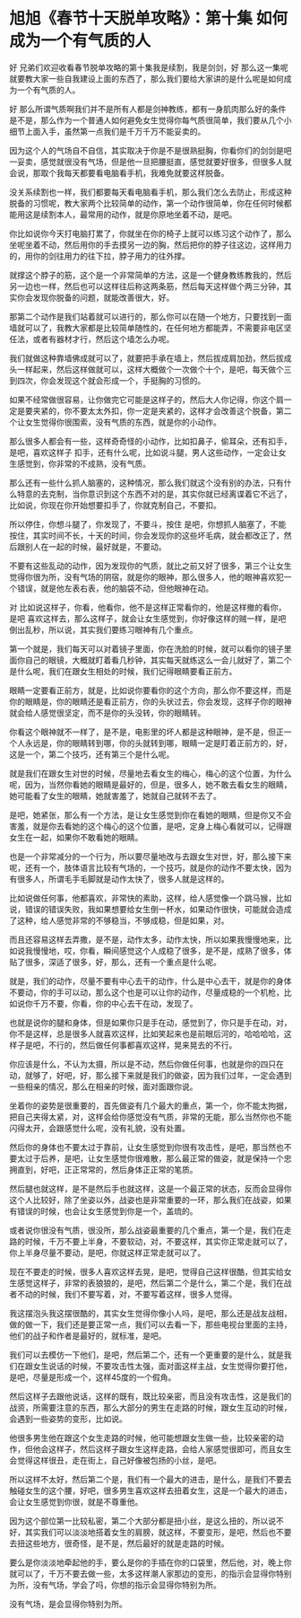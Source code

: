 # 旭旭《春节十天脱单攻略》：第十集 如何成为一个有气质的人

好 兄弟们欢迎收看春节脱单攻略的第十集我是续割，我是剑剑，好 那么这一集呢就要教大家一些自我建设上面的东西了，那么我们要给大家讲的是什么呢是如何成为一个有气质的人。

好 那么所谓气质啊我们并不是所有人都是剑神教练，都有一身肌肉那么好的条件是不是，那么作为一个普通人如何避免女生觉得你每气质很简单，我们要从几个小细节上面入手，虽然第一点我们是千万千万不能妥卖的。

因为这个人的气场自不自信，其实取决于你是不是很熟挺胸，你看你们的剑剑是吧一妥卖，感觉就很没有气场，但是他一旦把腰挺直，感觉就要好很多，但很多人就会说，那取个我每天都要看电脑看手机，我难免就要这样脱备。

没关系续割也一样，我们都要每天看电脑看手机，那么我们怎么去防止，形成这种脱备的习惯呢，教大家两个比较简单的动作，第一个动作很简单，你在任何时候都能用这是续割本人，最常用的动作，就是你原地坐着不动，是吧。

你比如说你今天打电脑打累了，你就坐在你的椅子上就可以练习这个动作了，那么坐呢坐着不动，然后用你的手去摸另一边的胸，然后把你的脖子往这边，这样用力的，用你的剑往用力的往下拉，脖子用力的往外撑。

就撑这个脖子的筋，这个是一个非常简单的方法，这是一个健身教练教我的，然后另一边也一样，然后也可以这样往后称这两条筋，然后每天这样做个两三分钟，其实你会发现你脱备的问题，就能改善很大，好。

那第二个动作是我们站着就可以进行的，那么你可以在随一个地方，只要找到一面墙就可以了，我教大家都是比较简单随性的，在任何地方都能弄，不需要非电区坚任法，或者有器材才行，然后这个墙怎么办呢。

我们就做这种靠墙佛成就可以了，就要把手承在墙上，然后拔成肩加劲，然后拔成头一样起来，然后这样做就可以，这样大概做个一次做个十个，是吧，每天做个三到四次，你会发现这个就会形成一个，手挺胸的习惯的。

如果不经常做很容易，让你做完它可能是这样子的，然后大人你记得，你这个肩一定是要夹紧的，你不要太太外扣，你一定是夹紧的，这样才会改善这个脱备，第二个让女生觉得你很围索，没有气质的东西，就是你的小动作。

那么很多人都会有一些，这样奇奇怪的小动作，比如扣鼻子，偷耳朵，还有扣手，是吧，喜欢这样子 扣手，还有什么呢，比如说斗腿，男人这些动作，一定会让女生感觉到，你非常的不成熟，没有气质。

那么还有一些什么抓人脑塞的，这种情况，那么我们就这个没有别的办法，只有什么特意的去克制，当你意识到这个东西不对的是，其实你就已经离谍着它不远了，比如说，你现在你开始想要扣手了，你就克制自己，不要扣。

所以停住，你想斗腿了，你发现了，不要斗，按住 是吧，你想抓人脑塞了，不能 按住，其实时间不长，十天的时间，你会发现你的这些坏毛病，就会都改正了，然后跟别人在一起的时候，最好就是，不要动。

不要有这些乱动的动作，因为发现你的气质，就比之前又好了很多，第三个让女生觉得你很为所，没有气场的阴宿，就是你的眼神，那么很多人，他的眼神喜欢犯一个错误，就是他左表右表，他的脑袋不动，但他眼神在动。

对 比如说这样子，你看，他看你，他不是这样正常看你的，他是这样撤的看你，是吧 喜欢这样去，那么这样子，就会让女生感觉到，你好像这样的贼一样，是吧 倒出乱秒，所以说，其实我们要练习眼神有几个重点。

第一个就是，我们每天可以对着镜子里面，你在洗脸的时候，就可以看你的镜子里面你自己的眼镜，大概就盯着看几秒钟，其实每天就练这么一会儿就好了，第二个是什么呢，我们在跟女生相处的时候，我们记得眼睛要看正前方。

眼睛一定要看正前方，就是，比如说你要看你的这个方向，那么你不要这样，而是你的眼睛是，你的眼睛还是看正前方，你的头状过去，你会发现，这样子你的眼神就会给人感觉很坚定，而不是你的头没转，你的眼睛转。

你看这个眼神就不一样了，是不是，电影里的坏人都是这种眼神，是不是，但正一个人永远是，你的眼睛转到哪，你的头就转到哪，眼睛一定是盯着正前方的，好，这是一个，第二个技巧，还有第三个是什么呢。

就是我们在跟女生对世的时候，尽量地去看女生的梅心，梅心的这个位置，为什么呢，因为，当然你看她的眼睛是最好的，但是，很多人，她不敢去看女生的眼睛，她可能看了女生的眼睛，她就害羞了，她就自己就转不去了。

是吧，她紧张，那么有一个方法，是让女生感觉到你在看她的眼睛，但是你又不会害羞，就是你去看她的这个梅心的这个位置，是吧，定身上梅心看就可以，记得跟女生在一起，如果你不敢看她的眼睛。

也是一个非常减分的一个行为，所以要尽量地改与去跟女生对世，好，那么接下来呢，还有一个，肢体语言比较有气场的，一个技巧，就是你的动作不要太快，因为有很多人，所谓毛手毛脚就是动作太快了，很多人就是这样的。

比如说做任何事，他都喜欢，非常快的素助，这样，给人感觉像一个跳马猴，比如说，错误的错误失败，我如果想要给女生倒一杯水，如果动作很快，可能就会造成了这种，给人感觉非常的不够稳当，不够成稳，但是如果，对。

而且还容易这样去弄撒，是不是，动作太多，动作太快，所以如果我慢慢地来，比如说我慢慢地，哎，你看，瞬间感觉这个人成稳了很多，是不是，成熟了很多，体贴了很多，深适了很多，好，那么，还有一个重点是什么呢。

就是，我们的动作，尽量不要有中心去干的动作，什么是中心去干，就是你的身体不要动，你的手可以动，那么这个也是可以让你的动作，尽量成稳的一个机枪，比如说你千万不要，你看，你的中心去干在动，发现了。

也就是说你的腿和身体，但是如果你只是手在动，感觉到了，你只是手在动，对，你不是这样，总是很多人就喜欢这样，比如笑起来也是前眼后河的，哈哈哈哈，这样子是吧，不行的，然后做任何事都喜欢这样，晃来晃去的不行。

你应该是什么，不认为太摄，所以是不动，然后你做任何事，也就是你的四只在动，就够了，好吧，好，那么接下来就是我们的做姿，因为我们过年，一定会遇到一些相亲的情况，那么在相亲的时候，面对面跟你说。

坐着你的姿势是很重要的，首先做姿有几个最大的重点，第一个，你不能太拘据，把自己夹得太紧，对，这样会给你感觉没有气质，非常的无能，那么当然你也不能闪得太开，会跟感觉什么呢，没有礼貌，没有处置。

然后你的身体也不要太过于靠前，让女生感觉到你很有攻击性，是吧，那当然也不要太过于后养，是吧，让女生感觉你很难散，那么最正常的做姿，就是保持一个忠拥直到，好吧，正正常常的，然后身体正正常的笔质。

然后腿也就这样，是不是然后手也就这样，这是一个最正常的状态，反而会显得你这个人比较好，除了坐姿以外，战姿也是非常重要的一环，那么我们在战姿，如果有错误的时候，也会让女生感觉到你是一个，盖琉的。

或者说你很没有气质，很没所，那么战姿最重要的几个重点，第一个是，我们在走路的时候，千万不要上半身，不要软动，对，不要这样，其实你正常走就可以了，你上半身尽量不要动，是吧，你就这样正常走就可以了。

现在不要走的时候，很多人喜欢这样去晃，是吧，觉得自己这样很酷，但其实给女生感觉这样子，非常的表狼狼的，是吧，然后第二个是什么，第二个是，我们在战者不动的时候，我们不要写着，对，不要写着这样，很多人觉得。

我这摆泡头我这摆很酷的，其实女生觉得你像小人吗，是吧，那么还是战友战相，做的做一下，我们还是要正常一点，我们可以去看一下，那些电视台里面的主持，他们的战子和作者是最好的，就标准，是吧。

我们可以去模仿一下他们，是吧，然后第二个，还有一个更重要的是什么，就是我们在跟女生说话的时候，不要攻击性太强，面对面这样主战，女生觉得你要打他，是吧，尽量是形成一个，这样45度的一个假角。

然后这样子去跟他说话，这样的既有，既比较亲密，而且没有攻击性，这是我们的战资，所需要注意的东西，那么大部分的男生在走路的时候，跟女生互动的时候，会遇到一些姿势的变形，比如说。

他很多男生他在跟这个女生走路的时候，他可能想跟女生做一些，比较亲密的动作，但他会这样子，然后这样子跟女生这样走路，会给人家感觉很即可，而且女生会觉得这样很丑，走在街上，自己好像被包扬的小丝，是吧。

所以这样不太好，然后第二个是，我们有一个最大的进击，是什么，是我们不要去触碰女生的这个腰，好吧，很多男生喜欢这样去扭着女生，这是一个最大的进击，会让女生感觉到你很，就是不尊重他。

因为这个部位第一比较私密，第二个大部分都是扭小丝，是这么扭的，所以说不好，其实我们可以淡淡地搭着女生的肩膀，就这样，不要变形，是吧，然后也不要去扭这些地方，很奇怪，是不是，然后最好的就是走路的时候。

要么是你淡淡地牵起他的手，要么是你的手插在你的口袋里，然后他，对，晚上你就可以了，千万不要去做一些，太多这样潮人家那边的变形，的指示会显得你特别为所，没有气场，学会了吗，你想的指示会显得你特别为所。

没有气场，是会显得你特别为所。
